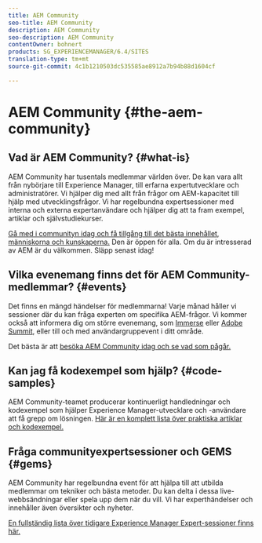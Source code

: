 ```yaml
---
title: AEM Community
seo-title: AEM Community
description: AEM Community
seo-description: AEM Community
contentOwner: bohnert
products: SG_EXPERIENCEMANAGER/6.4/SITES
translation-type: tm+mt
source-git-commit: 4c1b1210503dc535585ae8912a7b94b88d1604cf

---
```



# AEM Community {#the-aem-community}

## Vad är AEM Community? {#what-is}

AEM Community har tusentals medlemmar världen över. De kan vara allt från nybörjare till Experience Manager, till erfarna expertutvecklare och administratörer.  Vi hjälper dig med allt från frågor om AEM-kapacitet till hjälp med utvecklingsfrågor. Vi har regelbundna expertsessioner med interna och externa expertanvändare och hjälper dig att ta fram exempel, artiklar och självstudiekurser.

[Gå med i communityn idag och få tillgång till det bästa innehållet, människorna och kunskaperna.](https://forums.adobe.com/community/experience-cloud/marketing-cloud/experience-manager) Den är öppen för alla. Om du är intresserad av AEM är du välkommen. Släpp senast idag!

## Vilka evenemang finns det för AEM Community-medlemmar? {#events}

Det finns en mängd händelser för medlemmarna! Varje månad håller vi sessioner där du kan fråga experten om specifika AEM-frågor. Vi kommer också att informera dig om större evenemang, som [Immerse](http://help-forums.adobe.com/content/adobeforums/en/experience-manager-forum/adobe-experience-manager.topic.html/forum__fb7p-the_immerseagendai.html) eller [Adobe Summit](http://summit.adobe.com/na/?promoid=6JMR7JQY&mv=other), eller till och med användargruppevent i ditt område.

Det bästa är att [besöka AEM Community idag och se vad som pågår.](http://help-forums.adobe.com/content/adobeforums/en/experience-manager-forum/adobe-experience-manager.html)

## Kan jag få kodexempel som hjälp? {#code-samples}

AEM Community-teamet producerar kontinuerligt handledningar och kodexempel som hjälper Experience Manager-utvecklare och -användare att få grepp om lösningen. [Här är en komplett lista över praktiska artiklar och kodexempel.](https://helpx.adobe.com/experience-manager/topics/how-to.html)

## Fråga communityexpertsessioner och GEMS {#gems}

AEM Community har regelbundna event för att hjälpa till att utbilda medlemmar om tekniker och bästa metoder. Du kan delta i dessa live-webbsändningar eller spela upp dem när du vill. Vi har experthändelser och innehåller även översikter och nyheter.

[En fullständig lista över tidigare Experience Manager Expert-sessioner finns här.](https://helpx.adobe.com/experience-manager/kt/eseminars/ask-the-expert/atace-index.html)
